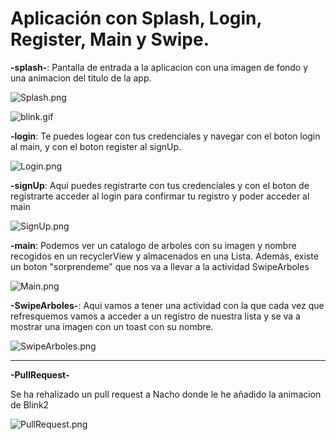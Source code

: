 # Aplicación con Splash, Login, Register, Main y Swipe.

**-splash-**: Pantalla de entrada a la aplicacion con una imagen de fondo y una animacion del titulo de la app.


![Splash.png](Splash.png)

![blink.gif](blink.gif)


**-login**: Te puedes logear con tus credenciales y navegar con el boton login al main, y con el boton register al signUp.


![Login.png](Login.png)


**-signUp**: Aqui puedes registrarte con tus credenciales y con el boton de registrarte acceder al login para confirmar tu registro y poder acceder al main


![SignUp.png](SignUp.png)


**-main**: Podemos ver un catalogo de arboles con su imagen y nombre recogidos en un recyclerView y almacenados en una Lista. Además, existe un boton "sorprendeme" que nos va a llevar a la actividad SwipeArboles


![Main.png](Main.png)


**-SwipeArboles-**: Aqui vamos a tener una actividad con la que cada vez que refresquemos vamos a acceder a un registro de nuestra lista y se va a mostrar una imagen con un toast con su nombre.


![SwipeArboles.png](SwipeArboles.png)


------------------------------------------------------------------------------------------------

**-PullRequest-**

Se ha rehalizado un pull request a Nacho donde le he añadido la animacion de Blink2 

![PullRequest.png](PullRequest.png)



